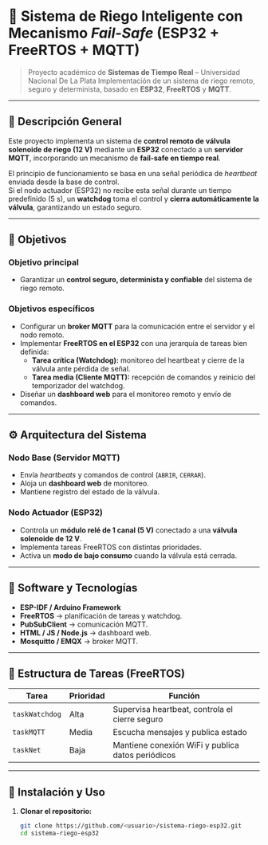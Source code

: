 # 🌿 Sistema de Riego Inteligente con Mecanismo *Fail-Safe* (ESP32 + FreeRTOS + MQTT)

> Proyecto académico de **Sistemas de Tiempo Real** – Universidad Nacional De La Plata
> Implementación de un sistema de riego remoto, seguro y determinista, basado en **ESP32**, **FreeRTOS** y **MQTT**.

---

## 📘 Descripción General

Este proyecto implementa un sistema de **control remoto de válvula solenoide de riego (12 V)** mediante un **ESP32** conectado a un **servidor MQTT**, incorporando un mecanismo de **fail-safe en tiempo real**.

El principio de funcionamiento se basa en una señal periódica de *heartbeat* enviada desde la base de control.  
Si el nodo actuador (ESP32) no recibe esta señal durante un tiempo predefinido (5 s), un **watchdog** toma el control y **cierra automáticamente la válvula**, garantizando un estado seguro.

---

## 🎯 Objetivos

### Objetivo principal
- Garantizar un **control seguro, determinista y confiable** del sistema de riego remoto.

### Objetivos específicos
- Configurar un **broker MQTT** para la comunicación entre el servidor y el nodo remoto.  
- Implementar **FreeRTOS en el ESP32** con una jerarquía de tareas bien definida:
  - **Tarea crítica (Watchdog):** monitoreo del heartbeat y cierre de la válvula ante pérdida de señal.
  - **Tarea media (Cliente MQTT):** recepción de comandos y reinicio del temporizador del watchdog.
- Diseñar un **dashboard web** para el monitoreo remoto y envío de comandos.

---

## ⚙️ Arquitectura del Sistema

### Nodo Base (Servidor MQTT)
- Envía *heartbeats* y comandos de control (`ABRIR`, `CERRAR`).
- Aloja un **dashboard web** de monitoreo.
- Mantiene registro del estado de la válvula.

### Nodo Actuador (ESP32)
- Controla un **módulo relé de 1 canal (5 V)** conectado a una **válvula solenoide de 12 V**.
- Implementa tareas FreeRTOS con distintas prioridades.
- Activa un **modo de bajo consumo** cuando la válvula está cerrada.


---

## 🧠 Software y Tecnologías

- **ESP-IDF / Arduino Framework**
- **FreeRTOS** → planificación de tareas y watchdog.
- **PubSubClient** → comunicación MQTT.
- **HTML / JS / Node.js** → dashboard web.
- **Mosquitto / EMQX** → broker MQTT.

---

## 🧵 Estructura de Tareas (FreeRTOS)

| Tarea | Prioridad | Función |
|-------|------------|---------|
| `taskWatchdog` | Alta | Supervisa heartbeat, controla el cierre seguro |
| `taskMQTT` | Media | Escucha mensajes y publica estado |
| `taskNet` | Baja | Mantiene conexión WiFi y publica datos periódicos |

---

## 🧰 Instalación y Uso

1. **Clonar el repositorio:**
   ```bash
   git clone https://github.com/<usuario>/sistema-riego-esp32.git
   cd sistema-riego-esp32
